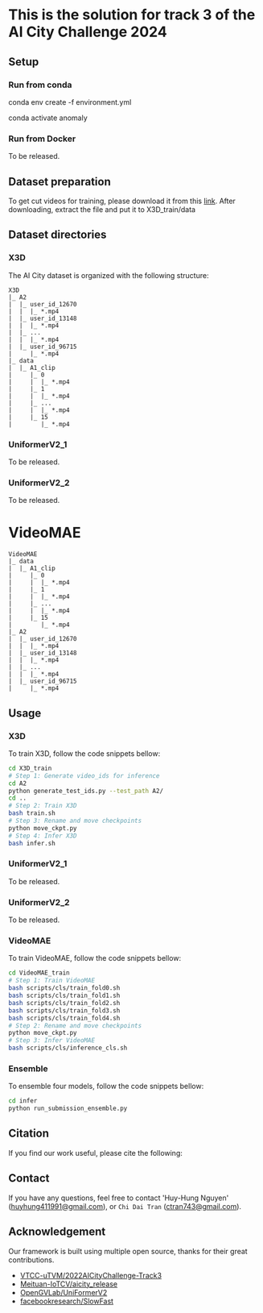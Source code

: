 # This is the solution for track 3 of the AI City Challenge 2024

## Setup
### Run from conda
conda env create -f environment.yml

conda activate anomaly

### Run from Docker
To be released.

## Dataset preparation
To get cut videos for training, please download it from this [link](https://drive.google.com/file/d/13HEJptRQeu_0yzmX8NsRr4qdqgAaY4jZ/view?usp=sharing). After downloading, extract the file and put it to X3D_train/data

## Dataset directories
### X3D
The AI City dataset is organized with the following structure:
```
X3D
|_ A2
|  |_ user_id_12670
|  |  |_ *.mp4
|  |_ user_id_13148
|  |  |_ *.mp4
|  |_ ...
|  |  |_ *.mp4
|  |_ user_id_96715
|     |_ *.mp4
|_ data
|  |_ A1_clip
|     |_ 0
|     |  |_ *.mp4
|     |_ 1
|     |  |_ *.mp4
|     |_ ...
|     |  |_ *.mp4
|     |_ 15
|        |_ *.mp4
```

### UniformerV2_1
To be released.

### UniformerV2_2
To be released.

# VideoMAE
```
VideoMAE
|_ data
|  |_ A1_clip
|     |_ 0
|     |  |_ *.mp4
|     |_ 1
|     |  |_ *.mp4
|     |_ ...
|     |  |_ *.mp4
|     |_ 15
|        |_ *.mp4
|_ A2
|  |_ user_id_12670
|  |  |_ *.mp4
|  |_ user_id_13148
|  |  |_ *.mp4
|  |_ ...
|  |  |_ *.mp4
|  |_ user_id_96715
|     |_ *.mp4
```

## Usage
### X3D
To train X3D, follow the code snippets bellow:
```bash
cd X3D_train
# Step 1: Generate video_ids for inference
cd A2
python generate_test_ids.py --test_path A2/
cd ..
# Step 2: Train X3D
bash train.sh
# Step 3: Rename and move checkpoints
python move_ckpt.py
# Step 4: Infer X3D
bash infer.sh
```

### UniformerV2_1
To be released.

### UniformerV2_2
To be released.

### VideoMAE
To train VideoMAE, follow the code snippets bellow:
```bash
cd VideoMAE_train
# Step 1: Train VideoMAE
bash scripts/cls/train_fold0.sh
bash scripts/cls/train_fold1.sh
bash scripts/cls/train_fold2.sh
bash scripts/cls/train_fold3.sh
bash scripts/cls/train_fold4.sh
# Step 2: Rename and move checkpoints
python move_ckpt.py
# Step 3: Infer VideoMAE
bash scripts/cls/inference_cls.sh
```

### Ensemble
To ensemble four models, follow the code snippets bellow:
```bash
cd infer
python run_submission_ensemble.py
```

## Citation
If you find our work useful, please cite the following:

## Contact
If you have any questions, feel free to contact 'Huy-Hung Nguyen' ([huyhung411991@gmail.com](huyhung411991@gmail.com)), or `Chi Dai Tran` ([ctran743@gmail.com](ctran743@gmail.com)).

##  Acknowledgement
Our framework is built using multiple open source, thanks for their great contributions.
<!--ts-->
* [VTCC-uTVM/2022AICityChallenge-Track3](https://github.com/VTCC-uTVM/2022AICityChallenge-Track3)
* [Meituan-IoTCV/aicity_release](https://github.com/Meituan-IoTCV/aicity_release)
* [OpenGVLab/UniFormerV2](https://github.com/OpenGVLab/UniFormerV2)
* [facebookresearch/SlowFast](https://github.com/facebookresearch/SlowFast)
<!--te-->